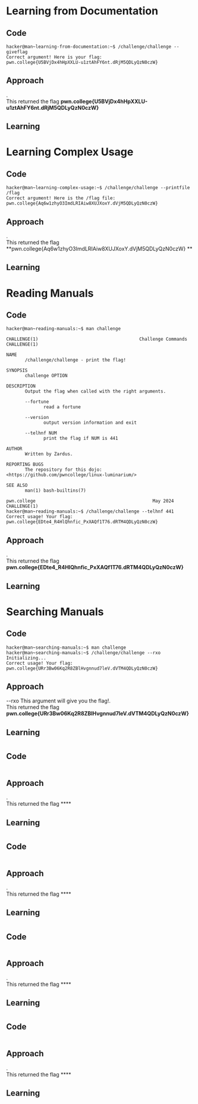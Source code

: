 # Learning from Documentation
## Code
```
hacker@man~learning-from-documentation:~$ /challenge/challenge --giveflag
Correct argument! Here is your flag:
pwn.college{U5BVjDx4hHpXXLU-u1ztAhFY6nt.dRjM5QDLyQzN0czW}
```
## Approach
.<br>
This returned the flag **pwn.college{U5BVjDx4hHpXXLU-u1ztAhFY6nt.dRjM5QDLyQzN0czW}**
## Learning

# Learning Complex Usage
## Code
```
hacker@man~learning-complex-usage:~$ /challenge/challenge --printfile /flag
Correct argument! Here is the /flag file:
pwn.college{Aq6w1zhyO3ImdLRIAiw8XUJXoxY.dVjM5QDLyQzN0czW}
```
## Approach
.<br>
This returned the flag **pwn.college{Aq6w1zhyO3ImdLRIAiw8XUJXoxY.dVjM5QDLyQzN0czW}
**
## Learning

# Reading Manuals
## Code
```
hacker@man~reading-manuals:~$ man challenge

CHALLENGE(1)                                      Challenge Commands                                     CHALLENGE(1)

NAME
       /challenge/challenge - print the flag!

SYNOPSIS
       challenge OPTION

DESCRIPTION
       Output the flag when called with the right arguments.

       --fortune
              read a fortune

       --version
              output version information and exit

       --telhnf NUM
              print the flag if NUM is 441

AUTHOR
       Written by Zardus.

REPORTING BUGS
       The repository for this dojo: <https://github.com/pwncollege/linux-luminarium/>

SEE ALSO
       man(1) bash-builtins(7)

pwn.college                                            May 2024                                          CHALLENGE(1)
hacker@man~reading-manuals:~$ /challenge/challenge --telhnf 441
Correct usage! Your flag: pwn.college{EDte4_R4HlQhnfic_PxXAQf1T76.dRTM4QDLyQzN0czW}
```
## Approach
.<br>
This returned the flag **pwn.college{EDte4_R4HlQhnfic_PxXAQf1T76.dRTM4QDLyQzN0czW}**
## Learning

# Searching Manuals
## Code
```
hacker@man~searching-manuals:~$ man challenge
hacker@man~searching-manuals:~$ /challenge/challenge --rxo
Initializing...
Correct usage! Your flag: pwn.college{URr3Bw06Kq2R8ZBlHvgnnud7leV.dVTM4QDLyQzN0czW}
```
## Approach
--rxo  This argument will give you the flag!.<br>
This returned the flag **pwn.college{URr3Bw06Kq2R8ZBlHvgnnud7leV.dVTM4QDLyQzN0czW}**
## Learning

# 
## Code
```

```
## Approach
.<br>
This returned the flag ****
## Learning

# 
## Code
```

```
## Approach
.<br>
This returned the flag ****
## Learning

# 
## Code
```

```
## Approach
.<br>
This returned the flag ****
## Learning

# 
## Code
```

```
## Approach
.<br>
This returned the flag ****
## Learning
